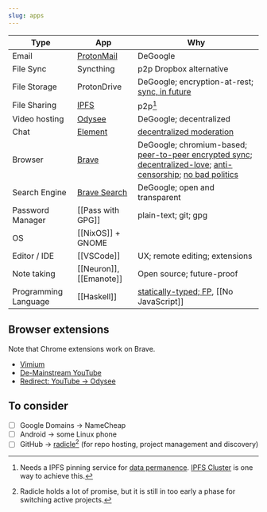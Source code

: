 ```yaml
---
slug: apps
---
```


| Type                 | App                                           | Why                                                                                                                                                                                                                                                                                                                                                        |
| -------------------- | --------------------------------------------- | ---------------------------------------------------------------------------------------------------------------------------------------------------------------------------------------------------------------------------------------------------------------------------------------------------------------------------------------------------------- |
| Email                | [ProtonMail]                                  | DeGoogle                                                                                                                                                                                                                                                                                                                                                   |
| File Sync            | Syncthing                                     | p2p Dropbox alternative                                                                                                                                                                                                                                                                                                                                    |
| File Storage         | ProtonDrive                                   | DeGoogle; encryption-at-rest; [sync, in future][pd-sync]                                                                                                                                                                                                                                                                                                   |
| File Sharing         | [IPFS]                                        | p2p[^ipfspinning]                                                                                                                                                                                                                                                                                                                                          |
| Video hosting        | [Odysee](https://odysee.com/$/invite/@srid:2) | DeGoogle; decentralized                                                                                                                                                                                                                                                                                                                                    |
| Chat                 | [Element]                                     | [decentralized moderation]                                                                                                                                                                                                                                                                                                                                 |
| Browser              | [Brave]                                       | DeGoogle; chromium-based; [peer-to-peer encrypted sync][brave-sync]; [decentralized-love](https://brave.com/ipfs-support/); [anti-censorship](https://www.theregister.com/2021/03/03/brave_buys_a_search_engine/); [no bad politics](https://old.reddit.com/r/brave_browser/comments/o0iaw7/why_im_now_using_brave_coming_from_firefox/h1vudwj/?context=3) |
| Search Engine        | [Brave Search]                                | DeGoogle; open and transparent                                                                                                                                                                                                                                                                                                                             |  |
| Password Manager     | [[Pass with GPG]]                             | plain-text; git; gpg                                                                                                                                                                                                                                                                                                                                       |
| OS                   | [[NixOS]] + GNOME                             |
| Editor / IDE         | [[VSCode]]                                    | UX; remote editing; extensions                                                                                                                                                                                                                                                                                                                             |
| Note taking          | [[Neuron]], [[Emanote]]                       | Open source; future-proof                                                                                                                                                                                                                                                                                                                                  |
| Programming Language | [[Haskell]]                                   | [statically-typed; FP](https://wiki.haskell.org/Why_Haskell_matters), [[No JavaScript]]                                                                                                                                                                                                                                                                    |

[ProtonMail]: https://protonmail.com/
[Brave]: https://brave.com/
[Brave Search]: https://brave.com/search/
[IPFS]: https://ipfs.io/
[Element]: https://element.io/
[decentralized moderation]: https://matrix.org/blog/2020/10/19/combating-abuse-in-matrix-without-backdoors
[pass]: https://www.passwordstore.org/

## Browser extensions

Note that Chrome extensions work on Brave.

* [Vimium](https://vimium.github.io/)
* [De-Mainstream YouTube](https://demainstream.com/)
* [Redirect: YouTube -> Odysee](https://reclaimthenet.org/watch-on-odysee-browser-extension/)

## To consider

- [ ] Google Domains -> NameCheap
- [ ] Android -> some Linux phone
- [ ] GitHub -> [radicle](https://radicle.xyz/)[^radicle] (for repo hosting, project management and discovery)

[^radicle]: Radicle holds a lot of promise, but it is still in too early a phase for switching active projects.
[^ipfspinning]: Needs a IPFS pinning service for [data permanence](https://docs.ipfs.io/concepts/persistence/). [IPFS Cluster](https://cluster.ipfs.io/) is one way to achieve this.

[brave-sync]: https://support.brave.com/hc/en-us/articles/360021218111-How-do-I-set-up-Sync-
[pd-sync]: https://old.reddit.com/r/ProtonMail/comments/j2isz7/version_410_is_here/g77goh0/?context=3
